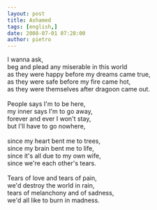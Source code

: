 ```yaml
---
layout: post
title: Ashamed
tags: [english,]
date: 2008-07-01 07:28:00
author: pietro
---
```

I wanna ask,<br/>beg and plead any miserable in this world<br/>as they were happy before my dreams came true,<br/>as they were safe before my fire came hot,<br/>as they were themselves after dragoon came out.<br/><br/>People says I'm to be here,<br/>my inner says I'm to go away,<br/>forever and ever I won't stay,<br/>but I'll have to go nowhere,<br/><br/>since my heart bent me to trees,<br/>since my brain bent me to life,<br/>since it's all due to my own wife,<br/>since we're each other's tears.<br/><br/>Tears of love and tears of pain,<br/>we'd destroy the world in rain,<br/>tears of melanchony and of sadness,<br/>we'd all like to burn in madness.
